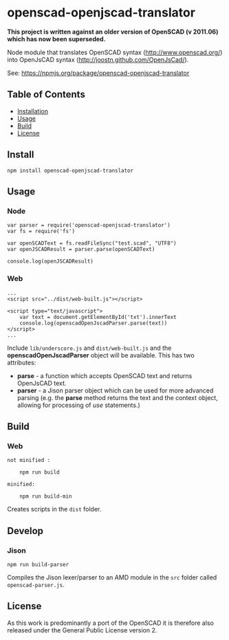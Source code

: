 # openscad-openjscad-translator

**This project is written against an older version of OpenSCAD (v 2011.06) which has now been superseded.**

Node module that translates OpenSCAD syntax (http://www.openscad.org/) into OpenJsCAD syntax (http://joostn.github.com/OpenJsCad/).

See: https://npmjs.org/package/openscad-openjscad-translator


## Table of Contents

- [Installation](#Install)
- [Usage](#Usage)
- [Build](#Build)
- [License](#license)

## Install

	npm install openscad-openjscad-translator

## Usage

### Node

    var parser = require('openscad-openjscad-translator')
    var fs = require('fs')

    var openSCADText = fs.readFileSync("test.scad", "UTF8")
    var openJSCADResult = parser.parse(openSCADText)

    console.log(openJSCADResult)

### Web

    ...
    <script src="../dist/web-built.js"></script>

    <script type="text/javascript">
		var text = document.getElementById('txt').innerText
		console.log(openscadOpenJscadParser.parse(text))
    </script>
    ...

Include ```lib/underscore.js``` and ```dist/web-built.js``` and the **openscadOpenJscadParser** object will be available.  This has two attributes:
* **parse** - a function which accepts OpenSCAD text and returns OpenJsCAD text.
* **parser** - a Jison parser object which can be used for more advanced parsing (e.g. the **parse** method returns the text and the context object, allowing for processing of *use* statements.)

## Build

### Web

	not minified :

		npm run build

	minified:

		npm run build-min


Creates scripts in the ```dist``` folder.


## Develop

### Jison

    npm run build-parser

Compiles the Jison lexer/parser to an AMD module in the ```src``` folder called ```openscad-parser.js```.


## License

As this work is predominantly a port of the OpenSCAD it is therefore also released under the General Public License version 2.
